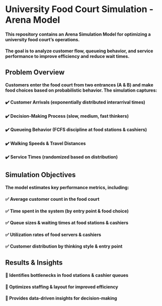 # University Food Court Simulation - Arena Model
   #### This repository contains an Arena Simulation Model for optimizing a university food court’s operations. 
   #### The goal is to analyze customer flow, queueing behavior, and service performance to improve efficiency and reduce wait times.
   
## Problem Overview

#### Customers enter the food court from two entrances (A & B) and make food choices based on probabilistic behavior. The simulation captures:
#### ✔️ Customer Arrivals (exponentially distributed interarrival times)
#### ✔️ Decision-Making Process (slow, medium, fast thinkers)
#### ✔️ Queueing Behavior (FCFS discipline at food stations & cashiers)
#### ✔️ Walking Speeds & Travel Distances
#### ✔️ Service Times (randomized based on distribution)

## Simulation Objectives
#### The model estimates key performance metrics, including:
#### ✅ Average customer count in the food court
#### ✅ Time spent in the system (by entry point & food choice)
#### ✅ Queue sizes & waiting times at food stations & cashiers
#### ✅ Utilization rates of food servers & cashiers
#### ✅ Customer distribution by thinking style & entry point

## Results & Insights
#### 📌 Identifies bottlenecks in food stations & cashier queues
#### 📌 Optimizes staffing & layout for improved efficiency
#### 📌 Provides data-driven insights for decision-making
